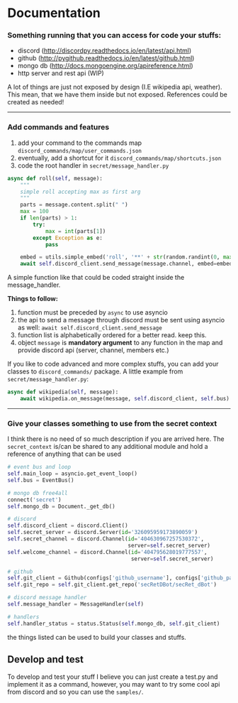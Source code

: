 # Documentation

### Something running that you can access for code your stuffs:
* discord (http://discordpy.readthedocs.io/en/latest/api.html)
* github (http://pygithub.readthedocs.io/en/latest/github.html)
* mongo db (http://docs.mongoengine.org/apireference.html)
* http server and rest api (WIP)

A lot of things are just not exposed by design (I.E wikipedia api, weather).
This mean, that we have them inside but not exposed. References could be created as needed!


---

### Add commands and features
1) add your command to the commands map ``discord_commands/map/user_commands.json``
2) eventually, add a shortcut for it ``discord_commands/map/shortcuts.json``
3) code the root handler in ``secret/message_handler.py``

```python
async def roll(self, message):
    """
    simple roll accepting max as first arg
    """
    parts = message.content.split(" ")
    max = 100
    if len(parts) > 1:
        try:
            max = int(parts[1])
        except Exception as e:
            pass

    embed = utils.simple_embed('roll', '**' + str(random.randint(0, max)) + '**', utils.random_color())
    await self.discord_client.send_message(message.channel, embed=embed)
```

A simple function like that could be coded straight inside the message_handler.

**Things to follow:**
1) function must be preceded by ``async`` to use asyncio
2) the api to send a message through discord must be sent using asyncio as well: ``await self.discord_client.send_message``
3) function list is alphabetically ordered for a better read. keep this.
4) object ``message`` is **mandatory argument** to any function in the map and provide discord api (server, channel, members etc.)

If you like to code advanced and more complex stuffs, you can add your classes to ``discord_commands/`` package.
A little example from ``secret/message_handler.py``:

```python
async def wikipedia(self, message):
    await wikipedia.on_message(message, self.discord_client, self.bus)
```

---

### Give your classes something to use from the secret context

I think there is no need of so much description if you are arrived here.
The ``secret_context`` is/can be shared to any additional module and hold a reference
of anything that can be used

```python
# event bus and loop
self.main_loop = asyncio.get_event_loop()
self.bus = EventBus()

# mongo db free4all
connect('secret')
self.mongo_db = Document._get_db()

# discord
self.discord_client = discord.Client()
self.secret_server = discord.Server(id='326095959173890059')
self.secret_channel = discord.Channel(id='404630967257530372',
                                      server=self.secret_server)
self.welcome_channel = discord.Channel(id='404795628019777557',
                                       server=self.secret_server)

# github
self.git_client = Github(configs['github_username'], configs['github_password'])
self.git_repo = self.git_client.get_repo('secRetDBot/secRet_dBot')

# discord message handler
self.message_handler = MessageHandler(self)

# handlers
self.handler_status = status.Status(self.mongo_db, self.git_client)
```

the things listed can be used to build your classes and stuffs.

## Develop and test
To develop and test your stuff I believe you can just create a test.py and implement it as a command,
however, you may want to try some cool api from discord and so you can use the ``samples/``.